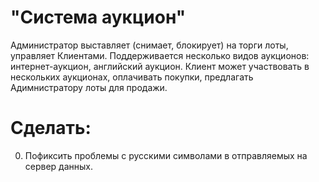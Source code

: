 # "Система аукцион"
Администратор выставляет (снимает, блокирует) на торги лоты, управляет Клиентами. Поддерживается несколько видов аукционов: интернет-аукцион, английский аукцион. Клиент может участвовать в нескольких аукционах, оплачивать покупки, предлагать Адимнистратору лоты для продажи.

# Сделать: 
0. Пофиксить проблемы с русскими символами в отправляемых на сервер данных.
